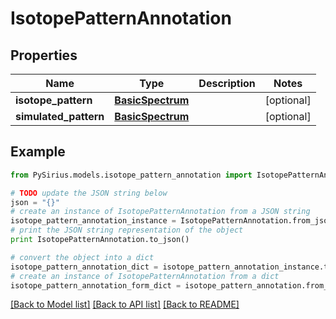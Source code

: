 # IsotopePatternAnnotation


## Properties

Name | Type | Description | Notes
------------ | ------------- | ------------- | -------------
**isotope_pattern** | [**BasicSpectrum**](BasicSpectrum.md) |  | [optional] 
**simulated_pattern** | [**BasicSpectrum**](BasicSpectrum.md) |  | [optional] 

## Example

```python
from PySirius.models.isotope_pattern_annotation import IsotopePatternAnnotation

# TODO update the JSON string below
json = "{}"
# create an instance of IsotopePatternAnnotation from a JSON string
isotope_pattern_annotation_instance = IsotopePatternAnnotation.from_json(json)
# print the JSON string representation of the object
print IsotopePatternAnnotation.to_json()

# convert the object into a dict
isotope_pattern_annotation_dict = isotope_pattern_annotation_instance.to_dict()
# create an instance of IsotopePatternAnnotation from a dict
isotope_pattern_annotation_form_dict = isotope_pattern_annotation.from_dict(isotope_pattern_annotation_dict)
```
[[Back to Model list]](../README.md#documentation-for-models) [[Back to API list]](../README.md#documentation-for-api-endpoints) [[Back to README]](../README.md)


